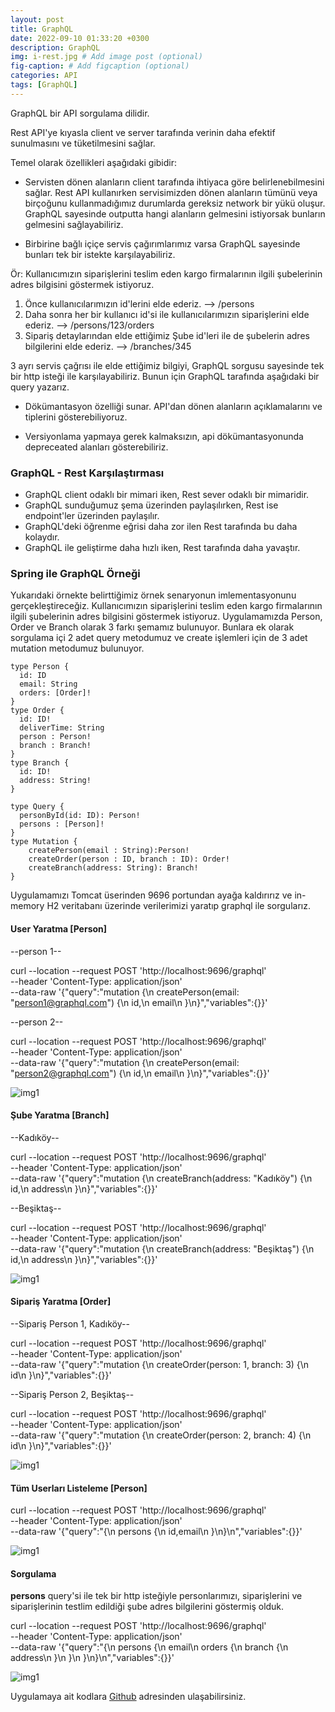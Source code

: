 ```yaml
---
layout: post
title: GraphQL
date: 2022-09-10 01:33:20 +0300
description: GraphQL
img: i-rest.jpg # Add image post (optional)
fig-caption: # Add figcaption (optional)
categories: API
tags: [GraphQL]
---
```



GraphQL bir API sorgulama dilidir.

Rest API'ye kıyasla client ve server tarafında verinin daha efektif sunulmasını ve tüketilmesini sağlar.

Temel olarak özellikleri aşağıdaki gibidir:


* Servisten dönen alanların client tarafında ihtiyaca göre belirlenebilmesini sağlar. Rest API kullanırken servisimizden dönen alanların tümünü veya birçoğunu kullanmadığımız durumlarda gereksiz network bir yükü oluşur. GraphQL sayesinde outputta hangi alanların gelmesini istiyorsak bunların gelmesini sağlayabiliriz.


* Birbirine bağlı içiçe servis çağırımlarımız varsa GraphQL sayesinde bunları tek bir istekte karşılayabiliriz.

Ör: Kullanıcımızın siparişlerini teslim eden kargo firmalarının ilgili şubelerinin adres bilgisini göstermek istiyoruz.

1. Önce kullanıcılarımızın id'lerini elde ederiz. --> /persons
2. Daha sonra her bir kullanıcı id'si ile kullanıcılarımızın siparişlerini elde ederiz. --> /persons/123/orders
2. Sipariş detaylarından elde ettiğimiz Şube id'leri ile de şubelerin adres bilgilerini elde ederiz. -->  /branches/345

 3 ayrı servis çağrısı ile elde ettiğimiz bilgiyi, GraphQL sorgusu sayesinde tek bir http isteği ile karşılayabiliriz. Bunun için GraphQL tarafında aşağıdaki bir query yazarız.

* Dökümantasyon özelliği sunar. API'dan dönen alanların açıklamalarını ve tiplerini gösterebiliyoruz.

* Versiyonlama yapmaya gerek kalmaksızın, api dökümantasyonunda depreceated alanları gösterebiliriz.


### GraphQL - Rest Karşılaştırması

* GraphQL client odaklı bir mimari iken, Rest sever odaklı bir mimaridir.
* GraphQL sunduğumuz şema üzerinden paylaşılırken, Rest ise endpoint'ler üzerinden paylaşılır.
* GraphQL'deki öğrenme eğrisi daha zor ilen Rest tarafında bu daha kolaydır.
* GraphQL ile geliştirme daha hızlı iken, Rest tarafında daha yavaştır.



### Spring ile GraphQL Örneği

Yukarıdaki örnekte belirttiğimiz örnek senaryonun imlementasyonunu gerçekleştireceğiz.
Kullanıcımızın siparişlerini teslim eden kargo firmalarının ilgili şubelerinin adres bilgisini göstermek istiyoruz.
Uygulamamızda Person, Order ve Branch olarak 3 farkı şemamız bulunuyor. Bunlara ek olarak sorgulama içi 2 adet query metodumuz ve create işlemleri için de 3 adet mutation metodumuz bulunuyor.


```
type Person {
  id: ID
  email: String
  orders: [Order]!
}
type Order {
  id: ID!
  deliverTime: String
  person : Person!
  branch : Branch!
}
type Branch {
  id: ID!
  address: String!
}

type Query {
  personById(id: ID): Person!
  persons : [Person]!
}
type Mutation {
    createPerson(email : String):Person!
    createOrder(person : ID, branch : ID): Order!
    createBranch(address: String): Branch!
}
```

Uygulamamızı Tomcat üserinden 9696 portundan ayağa kaldırırız ve in-memory H2 veritabanı üzerinde verilerimizi yaratıp graphql ile sorgularız.


#### User Yaratma [Person]

--person 1--

curl --location --request POST 'http://localhost:9696/graphql' \
--header 'Content-Type: application/json' \
--data-raw '{"query":"mutation {\n  createPerson(email: \"person1@graphql.com\") {\n    id,\n    email\n  }\n}","variables":{}}'

--person 2--

curl --location --request POST 'http://localhost:9696/graphql' \
--header 'Content-Type: application/json' \
--data-raw '{"query":"mutation {\n  createPerson(email: \"person2@graphql.com\") {\n    id,\n    email\n  }\n}","variables":{}}'


![img1](/images/graphql/create_person.png)



#### Şube Yaratma  [Branch]

--Kadıköy--

curl --location --request POST 'http://localhost:9696/graphql' \
--header 'Content-Type: application/json' \
--data-raw '{"query":"mutation {\n  createBranch(address: \"Kadıköy\") {\n    id,\n    address\n  }\n}","variables":{}}'


--Beşiktaş--

curl --location --request POST 'http://localhost:9696/graphql' \
--header 'Content-Type: application/json' \
--data-raw '{"query":"mutation {\n  createBranch(address: \"Beşiktaş\") {\n    id,\n    address\n  }\n}","variables":{}}'


![img1](/images/graphql/create_branch.png)


#### Sipariş Yaratma [Order]

--Sipariş Person 1, Kadıköy--

curl --location --request POST 'http://localhost:9696/graphql' \
--header 'Content-Type: application/json' \
--data-raw '{"query":"mutation {\n  createOrder(person: 1, branch: 3) {\n    id\n  }\n}","variables":{}}'


--Sipariş Person 2, Beşiktaş--

curl --location --request POST 'http://localhost:9696/graphql' \
--header 'Content-Type: application/json' \
--data-raw '{"query":"mutation {\n  createOrder(person: 2, branch: 4) {\n    id\n  }\n}","variables":{}}'


![img1](/images/graphql/create_order.png)


#### Tüm Userları Listeleme [Person]

curl --location --request POST 'http://localhost:9696/graphql' \
--header 'Content-Type: application/json' \
--data-raw '{"query":"{\n  persons {\n    id,email\n  }\n}\n","variables":{}}'

![img1](/images/graphql/all_users.png)


#### Sorgulama

**persons** query'si ile tek bir http isteğiyle personlarımızı, siparişlerini ve siparişlerinin testlim edildiği şube adres bilgilerini göstermiş olduk.

curl --location --request POST 'http://localhost:9696/graphql' \
--header 'Content-Type: application/json' \
--data-raw '{"query":"{\n  persons {\n    email\n    orders {\n      branch {\n        address\n      }\n    }\n  }\n}\n","variables":{}}'

![img1](/images/graphql/query_all.png)


Uygulamaya ait kodlara [Github](https://github.com/mustafacalik/blog-apps/tree/main/graphql)  adresinden ulaşabilirsiniz.

